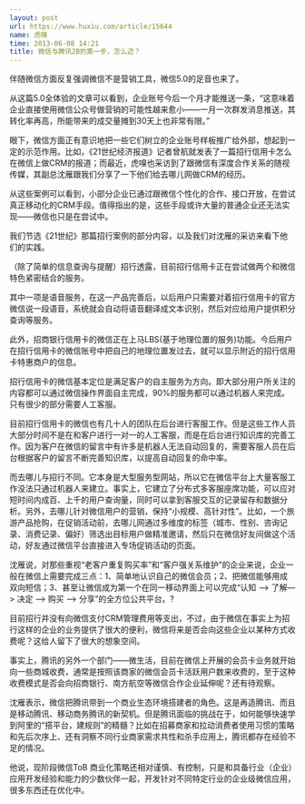 ```yaml
---
layout: post
url: https://www.huxiu.com/article/15644
name: 虎嗅
time: 2013-06-08 14:21
title: 微信与腾讯2B的第一步，怎么迈？
---
```

伴随微信方面反复强调微信不是营销工具，微信5.0的足音也来了。

从这篇5.0全体验的文章可以看到，企业账号今后一个月才能推送一条，“这意味着企业直接使用微信公众号做营销的可能性越来愈小——一月一次群发消息推送，其转化率再高，所能带来的成交量摊到30天上也非常有限。”

眼下，微信方面正有意识地把一些它们树立的企业账号样板推广给外部，想起到一定的示范作用。比如，《21世纪经济报道》记者曾航就发表了一篇招行信用卡怎么在微信上做CRM的报道；而最近，虎嗅也采访到了跟微信有深度合作关系的随视传媒，其副总沈雁跟我们分享了一下他们给去哪儿网做CRM的经历。

从这些案例可以看到，小部分企业已通过跟微信个性化的合作、接口开放，在尝试真正移动化的CRM手段。值得指出的是，这些手段或许大量的普通企业还无法实现——微信也只是在尝试中。

我们节选《21世纪》那篇招行案例的部分内容，以及我们对沈雁的采访来看下他们的实践。

（除了简单的信息查询与提醒）招行透露，目前招行信用卡正在尝试做两个和微信特色紧密结合的服务。

其中一项是语音服务，在这一产品完善后，以后用户只需要对着招行信用卡的官方微信说一段语音，系统就会自动将语音翻译成文本识别，然后对应给用户提供积分查询等服务。

此外，招商银行信用卡的微信正在上马LBS(基于地理位置的服务)功能。今后用户在招行信用卡的微信账号中把自己的地理位置发过去，就可以显示附近的招行信用卡特惠商户的信息。

招行信用卡的微信基本定位是满足客户的自主服务为方向。即大部分用户所关注的内容都可以通过微信操作界面自主完成，90%的服务都可以通过机器人来完成。只有很少的部分需要人工客服。

目前招行信用卡的微信也有几十人的团队在后台进行客服工作。但是这些工作人员大部分时间不是在和客户进行一对一的人工客服，而是在后台进行知识库的完善工作。因为客户在微信的留言中有许多是机器人无法自动回复的，需要客服人员在后台根据客户的留言不断完善知识库，以提高自动回复的命中率。

而去哪儿与招行不同。它本身是大型服务型网站，所以它在微信平台上大量客服工作没法只通过机器人来建立。事实上，它建立了分布式多客服座席功能，可以应对短时间内成百、上千的用户查询量，同时可以拿到客服交互的记录留存和数据分析。另外，去哪儿针对微信用户的营销，保持“小规模、高针对性”。比如，一个旅游产品抢购，在促销活动前，去哪儿网通过多维度的标签（城市、性别、咨询记录、消费记录、偏好）筛选出目标用户做精准邀请，然后只在微信好友间做这个活动，好友通过微信平台直接进入专场促销活动的页面。

沈雁说，对那些重视“老客户重复购买率”和“客户强关系维护”的企业来说，企业一般在微信上需要完成三点：1、简单地认识自己的微信会员；2、把微信能够用成双向短信；3、甚至让微信成为第一个在同一移动界面上可以完成“认知 —> 了解—> 决定 —> 购买 —> 分享”的全方位公共平台。?

目前招行并没有向微信支付CRM管理费用等支出，不过，由于微信在事实上为招行这样的企业的业务提供了很大的便利，微信将来是否会向这些企业以某种方式收费呢？这给人留下了很大的想象空间。

事实上，腾讯的另外一个部门——微生活，目前在微信上开展的会员卡业务就开始向一些商城收费，通常是按照该商家的微信会员卡活跃用户数来收费的，至于这种收费模式是否会向招商银行、南方航空等微信合作企业延伸呢？还有待观察。

沈雁表示，微信把腾讯带到一个商业生态环境搭建者的角色。这是再造腾讯、而且是移动腾讯、移动商务腾讯的新契机。但是腾讯面临的挑战在于，如何能够快速学到阿里的“搭平台，建规则”的精髓？比如在招募商家和拉动消费者使用习惯的策略和先后次序上、还有洞察不同行业商家需求共性和杀手应用上，腾讯都存在经验不足的情况。

他说，现阶段微信ToB 商业化策略还相对谨慎、有控制，只是和具备行业（企业）应用开发经验和能力的少数伙伴一起，开发针对不同特定行业的企业级微信应用，很多东西还在优化中。

